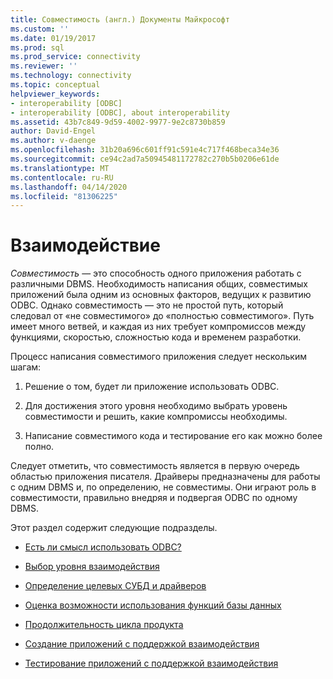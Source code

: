 ```yaml
---
title: Совместимость (англ.) Документы Майкрософт
ms.custom: ''
ms.date: 01/19/2017
ms.prod: sql
ms.prod_service: connectivity
ms.reviewer: ''
ms.technology: connectivity
ms.topic: conceptual
helpviewer_keywords:
- interoperability [ODBC]
- interoperability [ODBC], about interoperability
ms.assetid: 43b7c849-9d59-4002-9977-9e2c8730b859
author: David-Engel
ms.author: v-daenge
ms.openlocfilehash: 31b20a696c601ff91c591e4c717f468beca34e36
ms.sourcegitcommit: ce94c2ad7a50945481172782c270b5b0206e61de
ms.translationtype: MT
ms.contentlocale: ru-RU
ms.lasthandoff: 04/14/2020
ms.locfileid: "81306225"
---
```

# <a name="interoperability"></a>Взаимодействие
*Совместимость* — это способность одного приложения работать с различными DBMS. Необходимость написания общих, совместимых приложений была одним из основных факторов, ведущих к развитию ODBC. Однако совместимость — это не простой путь, который следовал от «не совместимого» до «полностью совместимого». Путь имеет много ветвей, и каждая из них требует компромиссов между функциями, скоростью, сложностью кода и временем разработки.  
  
 Процесс написания совместимого приложения следует нескольким шагам:  
  
1.  Решение о том, будет ли приложение использовать ODBC.  
  
2.  Для достижения этого уровня необходимо выбрать уровень совместимости и решить, какие компромиссы необходимы.  
  
3.  Написание совместимого кода и тестирование его как можно более полно.  
  
 Следует отметить, что совместимость является в первую очередь областью приложения писателя. Драйверы предназначены для работы с одним DBMS и, по определению, не совместимы. Они играют роль в совместимости, правильно внедряя и подвергая ODBC по одному DBMS.  
  
 Этот раздел содержит следующие подразделы.  
  
-   [Есть ли смысл использовать ODBC?](../../../odbc/reference/develop-app/is-odbc-the-answer.md)  
  
-   [Выбор уровня взаимодействия](../../../odbc/reference/develop-app/choosing-a-level-of-interoperability.md)  
  
-   [Определение целевых СУБД и драйверов](../../../odbc/reference/develop-app/determining-the-target-dbmss-and-drivers.md)  
  
-   [Оценка возможности использования функций базы данных](../../../odbc/reference/develop-app/considering-database-features-to-use.md)  
  
-   [Продолжительность цикла продукта](../../../odbc/reference/develop-app/length-of-the-product-cycle.md)  
  
-   [Создание приложений с поддержкой взаимодействия](../../../odbc/reference/develop-app/writing-an-interoperable-application.md)  
  
-   [Тестирование приложений с поддержкой взаимодействия](../../../odbc/reference/develop-app/testing-interoperable-applications.md)
